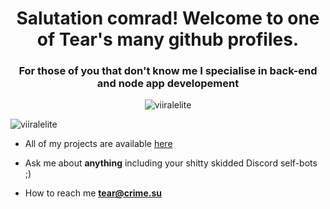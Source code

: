 

<h1 align="center">Salutation comrad! Welcome to one of Tear's many github profiles. </h1>
<h3 align="center">For those of you that don't know me I specialise in back-end and node app developement</h3>
<p align="center"> 
  <img src="https://github-readme-stats.vercel.app/api?username=viiralelite&show_icons=true" alt="viiralelite" />
 </p>

<p align="left">
<img src="https://komarev.com/ghpvc/?username=viiralelite" alt="viiralelite" />

- All of my projects are available  [here](https://github.com/viiralelite?tab=repositories)

- Ask me about **anything** including your shitty skidded Discord self-bots ;)

- How to reach me **tear@crime.su**







